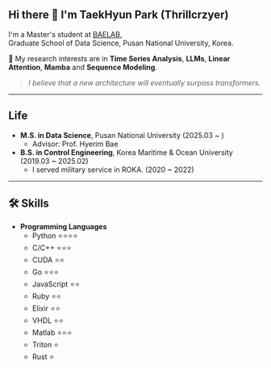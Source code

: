 ## Hi there 👋 I'm TaekHyun Park (Thrillcrzyer)

I'm a Master's student at [BAELAB](https://pnubaelab.github.io/),  
Graduate School of Data Science, Pusan National University, Korea.  

📌 My research interests are in **Time Series Analysis**, **LLMs**, **Linear Attention**, **Mamba**  and **Sequence Modeling**.  

>*I believe that a new architecture will eventually surpass transformers.*

---

## Life
- **M.S. in Data Science**, Pusan National University (2025.03 ~ )
  - Advisor: Prof. Hyerim Bae 
- **B.S. in Control Engineering**, Korea Maritime & Ocean University (2019.03 ~ 2025.02)
  -  I served military service in ROKA. (2020 ~ 2022)

---

## 🛠️ Skills

- **Programming Languages**  
  - Python ⭐⭐⭐⭐ 
  - C/C++ ⭐⭐⭐ 
  - CUDA ⭐⭐  
  - Go ⭐⭐⭐
  - JavaScript ⭐⭐ 
  - Ruby ⭐⭐  
  - Elixir ⭐⭐
  - VHDL ⭐⭐  
  - Matlab ⭐⭐⭐  
  - Triton ⭐ 
  - Rust ⭐  

